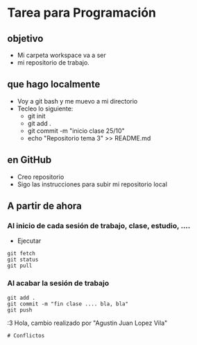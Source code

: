 # Tarea para Programación

## objetivo
- Mi carpeta workspace va a ser 
- mi repositorio de trabajo.

## que hago localmente
- Voy a git bash y me muevo a mi directorio
- Tecleo lo siguiente:
	- git init
	- git add .
	- git commit -m "inicio clase 25/10"
	- echo "Repositorio tema 3" >> README.md
	
## en GitHub

- Creo repositorio
- Sigo las instrucciones para subir mi repositorio local


## A partir de ahora

### Al inicio de cada sesión de trabajo, clase, estudio, ....
- Ejecutar
```
git fetch
git status
git pull
```
### Al acabar la sesión de trabajo
```
git add .
git commit -m "fin clase .... bla, bla"
git push
```
:3
Hola, cambio realizado por "Agustin Juan Lopez Vila"
```
# Conflictos
